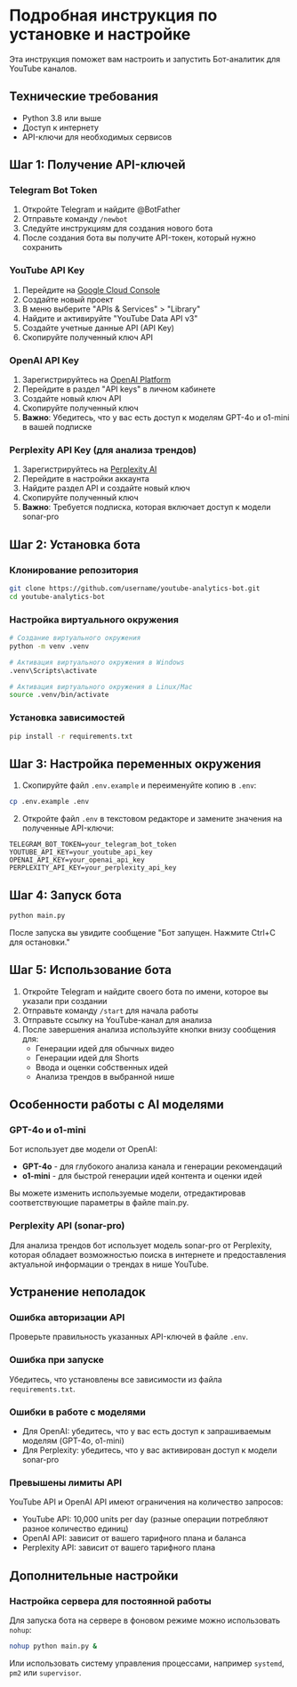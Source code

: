 # Подробная инструкция по установке и настройке

Эта инструкция поможет вам настроить и запустить Бот-аналитик для YouTube каналов.

## Технические требования

- Python 3.8 или выше
- Доступ к интернету
- API-ключи для необходимых сервисов

## Шаг 1: Получение API-ключей

### Telegram Bot Token
1. Откройте Telegram и найдите @BotFather
2. Отправьте команду `/newbot`
3. Следуйте инструкциям для создания нового бота
4. После создания бота вы получите API-токен, который нужно сохранить

### YouTube API Key
1. Перейдите на [Google Cloud Console](https://console.cloud.google.com/)
2. Создайте новый проект
3. В меню выберите "APIs & Services" > "Library"
4. Найдите и активируйте "YouTube Data API v3"
5. Создайте учетные данные API (API Key)
6. Скопируйте полученный ключ API

### OpenAI API Key
1. Зарегистрируйтесь на [OpenAI Platform](https://platform.openai.com/)
2. Перейдите в раздел "API keys" в личном кабинете
3. Создайте новый ключ API
4. Скопируйте полученный ключ
5. **Важно**: Убедитесь, что у вас есть доступ к моделям GPT-4o и o1-mini в вашей подписке

### Perplexity API Key (для анализа трендов)
1. Зарегистрируйтесь на [Perplexity AI](https://www.perplexity.ai/)
2. Перейдите в настройки аккаунта
3. Найдите раздел API и создайте новый ключ
4. Скопируйте полученный ключ
5. **Важно**: Требуется подписка, которая включает доступ к модели sonar-pro

## Шаг 2: Установка бота

### Клонирование репозитория
```bash
git clone https://github.com/username/youtube-analytics-bot.git
cd youtube-analytics-bot
```

### Настройка виртуального окружения
```bash
# Создание виртуального окружения
python -m venv .venv

# Активация виртуального окружения в Windows
.venv\Scripts\activate

# Активация виртуального окружения в Linux/Mac
source .venv/bin/activate
```

### Установка зависимостей
```bash
pip install -r requirements.txt
```

## Шаг 3: Настройка переменных окружения

1. Скопируйте файл `.env.example` и переименуйте копию в `.env`:
```bash
cp .env.example .env
```

2. Откройте файл `.env` в текстовом редакторе и замените значения на полученные API-ключи:
```
TELEGRAM_BOT_TOKEN=your_telegram_bot_token
YOUTUBE_API_KEY=your_youtube_api_key
OPENAI_API_KEY=your_openai_api_key
PERPLEXITY_API_KEY=your_perplexity_api_key
```

## Шаг 4: Запуск бота

```bash
python main.py
```

После запуска вы увидите сообщение "Бот запущен. Нажмите Ctrl+C для остановки."

## Шаг 5: Использование бота

1. Откройте Telegram и найдите своего бота по имени, которое вы указали при создании
2. Отправьте команду `/start` для начала работы
3. Отправьте ссылку на YouTube-канал для анализа
4. После завершения анализа используйте кнопки внизу сообщения для:
   - Генерации идей для обычных видео
   - Генерации идей для Shorts
   - Ввода и оценки собственных идей
   - Анализа трендов в выбранной нише

## Особенности работы с AI моделями

### GPT-4o и o1-mini
Бот использует две модели от OpenAI:
- **GPT-4o** - для глубокого анализа канала и генерации рекомендаций
- **o1-mini** - для быстрой генерации идей контента и оценки идей

Вы можете изменить используемые модели, отредактировав соответствующие параметры в файле main.py.

### Perplexity API (sonar-pro)
Для анализа трендов бот использует модель sonar-pro от Perplexity, которая обладает возможностью поиска в интернете и предоставления актуальной информации о трендах в нише YouTube.

## Устранение неполадок

### Ошибка авторизации API
Проверьте правильность указанных API-ключей в файле `.env`.

### Ошибка при запуске
Убедитесь, что установлены все зависимости из файла `requirements.txt`.

### Ошибки в работе с моделями
- Для OpenAI: убедитесь, что у вас есть доступ к запрашиваемым моделям (GPT-4o, o1-mini)
- Для Perplexity: убедитесь, что у вас активирован доступ к модели sonar-pro

### Превышены лимиты API
YouTube API и OpenAI API имеют ограничения на количество запросов:
- YouTube API: 10,000 units per day (разные операции потребляют разное количество единиц)
- OpenAI API: зависит от вашего тарифного плана и баланса
- Perplexity API: зависит от вашего тарифного плана

## Дополнительные настройки

### Настройка сервера для постоянной работы
Для запуска бота на сервере в фоновом режиме можно использовать `nohup`:
```bash
nohup python main.py &
```

Или использовать систему управления процессами, например `systemd`, `pm2` или `supervisor`. 